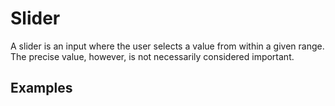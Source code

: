 <script setup>
  import React from './react.md';
  import Vue from './vue.md';
  import Usage from './usage.md';
</script>

# Slider

A slider is an input where the user selects a value from within a given range. The precise value, however, is not necessarily considered important.

<components-status react='released' vue='released' />

## Examples

<theme-switcher />

<slider-example></slider-example>

<tabs-content>
  <template #usage>
   <usage />
  </template>
  <template #react>
   <react />
  </template>
  <template #vue>
    <vue />
  </template>
</tabs-content>
